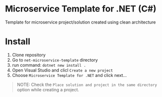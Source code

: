 # Microservice Template for .NET (C#)
Template for microservice project/solution created using clean architecture

# Install
1) Clone repository
2) Go to `net-microservice-template` directory
3) run command: `dotnet new install .`
4) Open Visual Studio and clicl `Create a new project`
5) Choose `Microservice Template for .NET` and click next...

> NOTE: Check the `Place solution and project in the same directory` option while creating a project.
